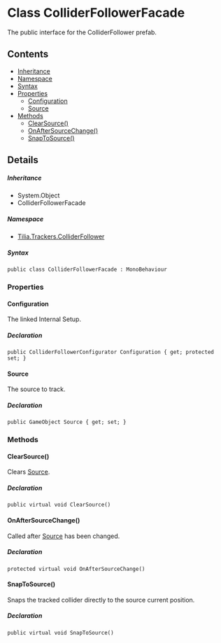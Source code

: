 # Class ColliderFollowerFacade

The public interface for the ColliderFollower prefab.

## Contents

* [Inheritance]
* [Namespace]
* [Syntax]
* [Properties]
  * [Configuration]
  * [Source]
* [Methods]
  * [ClearSource()]
  * [OnAfterSourceChange()]
  * [SnapToSource()]

## Details

##### Inheritance

* System.Object
* ColliderFollowerFacade

##### Namespace

* [Tilia.Trackers.ColliderFollower]

##### Syntax

```
public class ColliderFollowerFacade : MonoBehaviour
```

### Properties

#### Configuration

The linked Internal Setup.

##### Declaration

```
public ColliderFollowerConfigurator Configuration { get; protected set; }
```

#### Source

The source to track.

##### Declaration

```
public GameObject Source { get; set; }
```

### Methods

#### ClearSource()

Clears [Source].

##### Declaration

```
public virtual void ClearSource()
```

#### OnAfterSourceChange()

Called after [Source] has been changed.

##### Declaration

```
protected virtual void OnAfterSourceChange()
```

#### SnapToSource()

Snaps the tracked collider directly to the source current position.

##### Declaration

```
public virtual void SnapToSource()
```

[Tilia.Trackers.ColliderFollower]: README.md
[ColliderFollowerConfigurator]: ColliderFollowerConfigurator.md
[Source]: ColliderFollowerFacade.md#Source
[Source]: ColliderFollowerFacade.md#Source
[Inheritance]: #Inheritance
[Namespace]: #Namespace
[Syntax]: #Syntax
[Properties]: #Properties
[Configuration]: #Configuration
[Source]: #Source
[Methods]: #Methods
[ClearSource()]: #ClearSource
[OnAfterSourceChange()]: #OnAfterSourceChange
[SnapToSource()]: #SnapToSource
